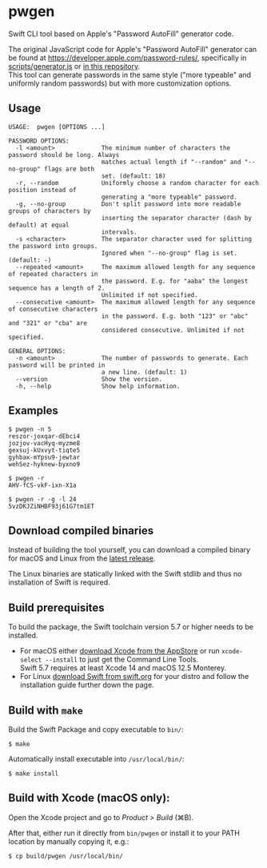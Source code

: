 # pwgen
Swift CLI tool based on Apple's "Password AutoFill" generator code.

The original JavaScript code for Apple's "Password AutoFill" generator can be found at https://developer.apple.com/password-rules/, specifically in [scripts/generator.js](https://developer.apple.com/password-rules/scripts/generator.js) or [in this repository](_appleJS/js/generator.js).  
This tool can generate passwords in the same style ("more typeable" and uniformly random passwords) but with more customization options.

## Usage

```
USAGE:  pwgen [OPTIONS ...]

PASSWORD OPTIONS:
  -l <amount>             The minimum number of characters the password should be long. Always
                          matches actual length if "--random" and "--no-group" flags are both
                          set. (default: 18)
  -r, --random            Uniformly choose a random character for each position instead of
                          generating a "more typeable" password.
  -g, --no-group          Don't split password into more readable groups of characters by
                          inserting the separator character (dash by default) at equal
                          intervals.
  -s <character>          The separator character used for splitting the password into groups.
                          Ignored when "--no-group" flag is set. (default: -)
  --repeated <amount>     The maximum allowed length for any sequence of repeated characters in
                          the password. E.g. for "aaba" the longest sequence has a length of 2.
                          Unlimited if not specified.
  --consecutive <amount>  The maximum allowed length for any sequence of consecutive characters
                          in the password. E.g. both "123" or "abc" and "321" or "cba" are
                          considered consecutive. Unlimited if not specified.

GENERAL OPTIONS:
  -n <amount>             The number of passwords to generate. Each password will be printed in
                          a new line. (default: 1)
  --version               Show the version.
  -h, --help              Show help information.
```

## Examples

```
$ pwgen -n 5
reszor-joxqar-dEbci4
jozjov-vacHyq-myzme8
gexsuj-kUxvyt-tiqte5
gyhbax-mYpsu9-jewtar
wehSez-hyknew-byxno9
```

```
$ pwgen -r
AHV-fCS-vkF-ixn-X1a
```

```
$ pwgen -r -g -l 24
5vzDKJZiNHBF93j61G7tm1ET
```

## Download compiled binaries

Instead of building the tool yourself, you can download a compiled binary for macOS and Linux from the [latest&nbsp;release](https://github.com/YourMJK/pwgen/releases/latest).

The Linux binaries are statically linked with the Swift stdlib and thus no installation of Swift is required.

## Build prerequisites

To build the package, the Swift toolchain version 5.7 or higher needs to be installed.
- For macOS either [download Xcode from the AppStore](https://apps.apple.com/us/app/xcode/id497799835) or run `xcode-select --install` to just get the Command Line Tools.  
Swift 5.7 requires at least Xcode 14 and macOS 12.5 Monterey.
- For Linux [download Swift from swift.org](https://www.swift.org/download/) for your distro and follow the installation guide further down the page.

## Build with `make`

Build the Swift Package and copy executable to `bin/`:
```
$ make
```
Automatically install executable into `/usr/local/bin/`:
```
$ make install
```

## Build with Xcode (macOS only):  
Open the Xcode project and go to *Product > Build* (⌘B).

After that, either run it directly from `bin/pwgen` or install it to your PATH location by manually copying it, e.g.:
```
$ cp build/pwgen /usr/local/bin/
```

